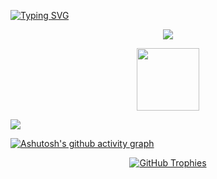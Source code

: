 [![Typing SVG](https://readme-typing-svg.herokuapp.com?font=Fira+Code&size=42&pause=1000&color=BD93F9&background=354F9000&center=true&vCenter=true&repeat=false&width=1000&lines=Welcome+to+my+Github+!+%F0%9F%A4%8D)](https://git.io/typing-svg)

<p align="center">
  <a href="https://skillicons.dev">
    <img src="https://skillicons.dev/icons?i=js,ts,react,next,nodejs" />
  </a>
</p>

<p align="center"> 
  <img src="https://i2.wp.com/www.hewsongroup.com/wp-content/uploads/2017/01/scroll-down.gif?fit=300%2C300&ssl=1" width="100"/>
</p>

<img src="https://cdn-images.dzcdn.net/images/cover/a88dd75cd6081c23a236f81fba64ad6a/0x1900-000000-80-0-0.jpg"/>

[![Ashutosh's github activity graph](https://github-readme-activity-graph.vercel.app/graph?username=JulienSuan&theme=nightowl)](https://github.com/ashutosh00710/github-readme-activity-graph)

<div align="center">
<a href="https://github.com/ryo-ma/github-profile-trophy">
  <img src="https://github-profile-trophy.vercel.app/?username=JulienSuan&theme=aura&margin-w=15&rank=-C,-B,-?" alt="GitHub Trophies" />
</a>

</div>

